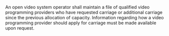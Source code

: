 An open video system operator shall maintain a file of qualified video programming providers who have requested carriage or additional carriage since the previous allocation of capacity. Information regarding how a video programming provider should apply for carriage must be made available upon request.
                                    


